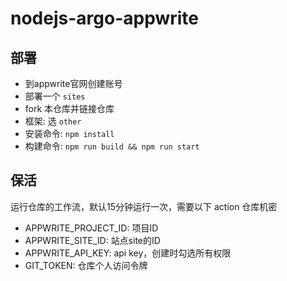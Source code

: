 # nodejs-argo-appwrite

## 部署

- 到appwrite官网创建账号
- 部署一个 `sites`
- fork 本仓库并链接仓库
- 框架: 选 `other`
- 安装命令: `npm install`
- 构建命令: `npm run build && npm run start`

## 保活

运行仓库的工作流，默认15分钟运行一次，需要以下 action 仓库机密

- APPWRITE_PROJECT_ID: 项目ID
- APPWRITE_SITE_ID: 站点site的ID
- APPWRITE_API_KEY: api key，创建时勾选所有权限
- GIT_TOKEN: 仓库个人访问令牌
